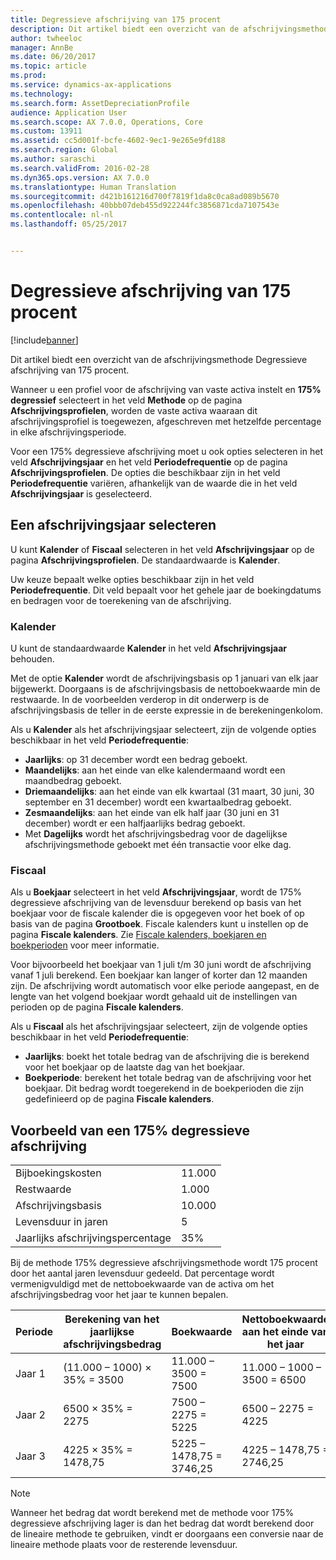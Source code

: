 ```yaml
---
title: Degressieve afschrijving van 175 procent
description: Dit artikel biedt een overzicht van de afschrijvingsmethode Degressieve afschrijving van 175 procent.
author: twheeloc
manager: AnnBe
ms.date: 06/20/2017
ms.topic: article
ms.prod: 
ms.service: dynamics-ax-applications
ms.technology: 
ms.search.form: AssetDepreciationProfile
audience: Application User
ms.search.scope: AX 7.0.0, Operations, Core
ms.custom: 13911
ms.assetid: cc5d001f-bcfe-4602-9ec1-9e265e9fd188
ms.search.region: Global
ms.author: saraschi
ms.search.validFrom: 2016-02-28
ms.dyn365.ops.version: AX 7.0.0
ms.translationtype: Human Translation
ms.sourcegitcommit: d421b161216d700f7819f1da8c0ca8ad089b5670
ms.openlocfilehash: 40bbb07deb455d922244fc3856871cda7107543e
ms.contentlocale: nl-nl
ms.lasthandoff: 05/25/2017


---
```


# <a name="175-percent-reducing-balance-depreciation"></a>Degressieve afschrijving van 175 procent

[!include[banner](../includes/banner.md)]


Dit artikel biedt een overzicht van de afschrijvingsmethode Degressieve afschrijving van 175 procent.

Wanneer u een profiel voor de afschrijving van vaste activa instelt en **175% degressief** selecteert in het veld **Methode** op de pagina **Afschrijvingsprofielen**, worden de vaste activa waaraan dit afschrijvingsprofiel is toegewezen, afgeschreven met hetzelfde percentage in elke afschrijvingsperiode. 

Voor een 175% degressieve afschrijving moet u ook opties selecteren in het veld **Afschrijvingsjaar** en het veld **Periodefrequentie** op de pagina **Afschrijvingsprofielen**. De opties die beschikbaar zijn in het veld **Periodefrequentie** variëren, afhankelijk van de waarde die in het veld **Afschrijvingsjaar** is geselecteerd.

## <a name="select-a-depreciation-year"></a>Een afschrijvingsjaar selecteren
U kunt **Kalender** of **Fiscaal** selecteren in het veld **Afschrijvingsjaar** op de pagina **Afschrijvingsprofielen**. De standaardwaarde is **Kalender**. 

Uw keuze bepaalt welke opties beschikbaar zijn in het veld **Periodefrequentie**. Dit veld bepaalt voor het gehele jaar de boekingdatums en bedragen voor de toerekening van de afschrijving.

### <a name="calendar"></a>Kalender

U kunt de standaardwaarde **Kalender** in het veld **Afschrijvingsjaar** behouden. 

Met de optie **Kalender** wordt de afschrijvingsbasis op 1 januari van elk jaar bijgewerkt. Doorgaans is de afschrijvingsbasis de nettoboekwaarde min de restwaarde. In de voorbeelden verderop in dit onderwerp is de afschrijvingsbasis de teller in de eerste expressie in de berekeningenkolom. 

Als u **Kalender** als het afschrijvingsjaar selecteert, zijn de volgende opties beschikbaar in het veld **Periodefrequentie**:

-   **Jaarlijks**: op 31 december wordt een bedrag geboekt.
-   **Maandelijks**: aan het einde van elke kalendermaand wordt een maandbedrag geboekt.
-   **Driemaandelijks**: aan het einde van elk kwartaal (31 maart, 30 juni, 30 september en 31 december) wordt een kwartaalbedrag geboekt.
-   **Zesmaandelijks**: aan het einde van elk half jaar (30 juni en 31 december) wordt er een halfjaarlijks bedrag geboekt.
-   Met **Dagelijks** wordt het afschrijvingsbedrag voor de dagelijkse afschrijvingsmethode geboekt met één transactie voor elke dag.

### <a name="fiscal"></a>Fiscaal

Als u **Boekjaar** selecteert in het veld **Afschrijvingsjaar**, wordt de 175% degressieve afschrijving van de levensduur berekend op basis van het boekjaar voor de fiscale kalender die is opgegeven voor het boek of op basis van de pagina **Grootboek**. Fiscale kalenders kunt u instellen op de pagina **Fiscale kalenders**. Zie [Fiscale kalenders, boekjaren en boekperioden](..\budgeting\fiscal-calendars-fiscal-years-periods.md) voor meer informatie.

Voor bijvoorbeeld het boekjaar van 1 juli t/m 30 juni wordt de afschrijving vanaf 1 juli berekend. Een boekjaar kan langer of korter dan 12 maanden zijn. De afschrijving wordt automatisch voor elke periode aangepast, en de lengte van het volgend boekjaar wordt gehaald uit de instellingen van perioden op de pagina **Fiscale kalenders**. 

Als u **Fiscaal** als het afschrijvingsjaar selecteert, zijn de volgende opties beschikbaar in het veld **Periodefrequentie**:

-   **Jaarlijks**: boekt het totale bedrag van de afschrijving die is berekend voor het boekjaar op de laatste dag van het boekjaar.
-   **Boekperiode**: berekent het totale bedrag van de afschrijving voor het boekjaar. Dit bedrag wordt toegerekend in de boekperioden die zijn gedefinieerd op de pagina **Fiscale kalenders**.

## <a name="example-of-175-reducing-balance-depreciation"></a>Voorbeeld van een 175% degressieve afschrijving
|                                |        |
|--------------------------------|--------|
| Bijboekingskosten               | 11.000 |
| Restwaarde                  | 1.000  |
| Afschrijvingsbasis              | 10.000 |
| Levensduur in jaren             | 5      |
| Jaarlijks afschrijvingspercentage | 35%    |

Bij de methode 175% degressieve afschrijvingsmethode wordt 175 procent door het aantal jaren levensduur gedeeld. Dat percentage wordt vermenigvuldigd met de nettoboekwaarde van de activa om het afschrijvingsbedrag voor het jaar te kunnen bepalen.

| Periode | Berekening van het jaarlijkse afschrijvingsbedrag | Boekwaarde                  | Nettoboekwaarde aan het einde van het jaar |
|--------|-----------------------------------------------|-----------------------------|---------------------------------------|
| Jaar 1 | (11.000 – 1000) × 35% = 3500                | 11.000 – 3500 = 7500      | 11.000 – 1000 – 3500 = 6500        |
| Jaar 2 | 6500 × 35% = 2275                           | 7500 – 2275 = 5225       | 6500 – 2275 = 4225                 |
| Jaar 3 | 4225 × 35% = 1478,75                        | 5225 – 1478,75 = 3746,25 | 4225 – 1478,75 = 2746,25           |

> [!NOTE] 
> Wanneer het bedrag dat wordt berekend met de methode voor 175% degressieve afschrijving lager is dan het bedrag dat wordt berekend door de lineaire methode te gebruiken, vindt er doorgaans een conversie naar de lineaire methode plaats voor de resterende levensduur.




